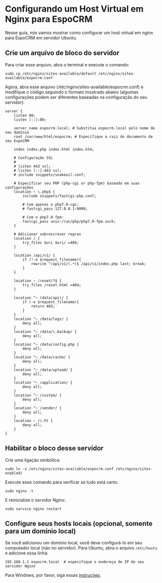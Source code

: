 # Configurando um Host Virtual em Nginx para EspoCRM

Nesse guia, nós vamos mostrar como configurar um host virtual em nginx para EspoCRM em servidor Ubuntu.

## Crie um arquivo de bloco do servidor

Para criar esse arquivo, abra o terminal e execute o comando:

```
sudo cp /etc/nginx/sites-available/default /etc/nginx/sites-available/espocrm.conf
```

Agora, abra esse arquivo (/etc/nginx/sites-available/espocrm.conf) e modifique o código seguindo o formato mostrado abaixo (algumas configurações podem ser diferentes baseadas na configuração do seu servidor):

```
server {
    listen 80;
    listen [::]:80;
 
    server_name espocrm.local; # Substitua espocrm.local pelo nome de seu domínio
    root /var/www/html/espocrm; # Especifique a raiz do documento de seu EspoCRM
 
    index index.php index.html index.htm;
 
    # Configuração SSL
    #
    # listen 443 ssl;
    # listen [::]:443 ssl;
    # include snippets/snakeoil.conf;    
 
    # Especificar seu PHP (php-cgi or php-fpm) baseado em suas configurações
    location ~ \.php$ {
        include snippets/fastcgi-php.conf;
 
        # Com apenas o php7.0-cgi:
        # fastcgi_pass 127.0.0.1:9000;
 
        # Com o php7.0-fpm:
        fastcgi_pass unix:/run/php/php7.0-fpm.sock;
    }    
 
    # Adicionar sobrescrever regras
    location / {
        try_files $uri $uri/ =404;
    }
 
    location /api/v1/ {
        if (!-e $request_filename){
            rewrite ^/api/v1/(.*)$ /api/v1/index.php last; break;
        }
    }
 
    location ~ /reset/?$ {
        try_files /reset.html =404;
    }
 
    location ^~ (data|api)/ {
        if (-e $request_filename){
            return 403;
        }
    }
    location ^~ /data/logs/ {
        deny all;
    }
    location ^~ /data/\.backup/ {
        deny all;
    }
    location ^~ /data/config.php {
        deny all;
    }
    location ^~ /data/cache/ {
        deny all;
    }
    location ^~ /data/upload/ {
        deny all;
    }
    location ^~ /application/ {
        deny all;
    }
    location ^~ /custom/ {
        deny all;
    }
    location ^~ /vendor/ {
        deny all;
    }
    location ~ /\.ht {
        deny all;
    }
}
```

## Habilitar o bloco desse servidor

Crie uma ligação simbólica:

```
sudo ln -s /etc/nginx/sites-available/espocrm.conf /etc/nginx/sites-enabled/
````

Execute esse comando para verificar se tudo está certo:

```
sudo nginx -t
```

E reinicialize o servidor Nginx:

```
sudo service nginx restart
```

## Configure seus hosts locais (opcional, somente para um domínio local)

Se você adicionou um domínio local, você deve configurá-lo em seu computador local (não no servidor). Para Ubuntu, abra o arquivo `/etc/hosts` e adicione essa linha:

```
192.168.1.1 espocrm.local  # especifique o endereço de IP do seu servidor Nginx
```

Para Windows, por favor, siga essas [instruções](http://support.microsoft.com/kb/923947).
